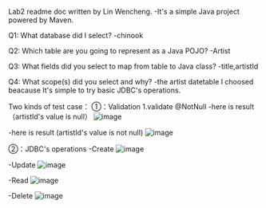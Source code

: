 Lab2 readme doc written by Lin Wencheng.
-It's a simple Java project powered by Maven.

Q1: What database did I select?
-chinook

Q2: Which table are you going to represent as a Java POJO?
-Artist

Q3: What fields did you select to map from table to Java class?
-title,artistId

Q4: What scope(s) did you select and why?
-the artist datetable I choosed beacause It's simple to try basic JDBC's operations.

Two kinds of test case：
①：Validation
1.validate @NotNull
-here is result（artistId's value is null）
![image](https://user-images.githubusercontent.com/22018496/153788488-27085f8e-ef61-450d-b9a6-f958b2883106.png)

-here is result (artistId's value is not null)
![image](https://user-images.githubusercontent.com/22018496/153789258-3f769988-b915-4091-83ae-4eb813cf1f66.png)

②：JDBC's operations
-Create
![image](https://user-images.githubusercontent.com/22018496/153791293-d5230067-fc8e-4ca6-bd69-ecc986610552.png)

-Update
![image](https://user-images.githubusercontent.com/22018496/153792024-915ce726-1dfb-4531-a84c-f6ca9bef62db.png)

-Read
![image](https://user-images.githubusercontent.com/22018496/153792351-8a91e602-cbc5-469c-88ab-b181280dcd84.png)

-Delete
![image](https://user-images.githubusercontent.com/22018496/153792760-cab6be7c-c0c1-41a1-b38f-857d391cc410.png)
